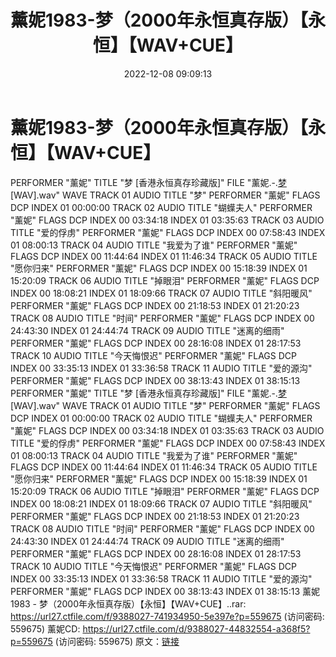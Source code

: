 ﻿---
title: 薰妮1983-梦（2000年永恒真存版）【永恒】【WAV+CUE】
date: 2022-12-08 09:09:13
categories: WAV车载音乐、镜像
tags: 华语中文
---
# 薰妮1983-梦（2000年永恒真存版）【永恒】【WAV+CUE】

PERFORMER "薰妮"
TITLE "梦 [香港永恒真存珍藏版]"
FILE "薰妮.-.[梦](1983)[WAV].wav" WAVE
TRACK 01 AUDIO
TITLE "梦"
PERFORMER "薰妮"
FLAGS DCP
INDEX 01 00:00:00
TRACK 02 AUDIO
TITLE "蝴蠂夫人"
PERFORMER "薰妮"
FLAGS DCP
INDEX 00 03:34:18
INDEX 01 03:35:63
TRACK 03 AUDIO
TITLE "爱的俘虏"
PERFORMER "薰妮"
FLAGS DCP
INDEX 00 07:58:43
INDEX 01 08:00:13
TRACK 04 AUDIO
TITLE "我爱为了谁"
PERFORMER "薰妮"
FLAGS DCP
INDEX 00 11:44:64
INDEX 01 11:46:34
TRACK 05 AUDIO
TITLE "愿你归来"
PERFORMER "薰妮"
FLAGS DCP
INDEX 00 15:18:39
INDEX 01 15:20:09
TRACK 06 AUDIO
TITLE "掉眼泪"
PERFORMER "薰妮"
FLAGS DCP
INDEX 00 18:08:21
INDEX 01 18:09:66
TRACK 07 AUDIO
TITLE "斜阳暖风"
PERFORMER "薰妮"
FLAGS DCP
INDEX 00 21:18:53
INDEX 01 21:20:23
TRACK 08 AUDIO
TITLE "时间"
PERFORMER "薰妮"
FLAGS DCP
INDEX 00 24:43:30
INDEX 01 24:44:74
TRACK 09 AUDIO
TITLE "迷离的细雨"
PERFORMER "薰妮"
FLAGS DCP
INDEX 00 28:16:08
INDEX 01 28:17:53
TRACK 10 AUDIO
TITLE "今天悔恨迟"
PERFORMER "薰妮"
FLAGS DCP
INDEX 00 33:35:13
INDEX 01 33:36:58
TRACK 11 AUDIO
TITLE "爱的源沟"
PERFORMER "薰妮"
FLAGS DCP
INDEX 00 38:13:43
INDEX 01 38:15:13
PERFORMER "薰妮"
TITLE "梦 [香港永恒真存珍藏版]"
FILE "薰妮.-.[梦](1983)[WAV].wav" WAVE
TRACK 01 AUDIO
TITLE "梦"
PERFORMER "薰妮"
FLAGS DCP
INDEX 01 00:00:00
TRACK 02 AUDIO
TITLE "蝴蠂夫人"
PERFORMER "薰妮"
FLAGS DCP
INDEX 00 03:34:18
INDEX 01 03:35:63
TRACK 03 AUDIO
TITLE "爱的俘虏"
PERFORMER "薰妮"
FLAGS DCP
INDEX 00 07:58:43
INDEX 01 08:00:13
TRACK 04 AUDIO
TITLE "我爱为了谁"
PERFORMER "薰妮"
FLAGS DCP
INDEX 00 11:44:64
INDEX 01 11:46:34
TRACK 05 AUDIO
TITLE "愿你归来"
PERFORMER "薰妮"
FLAGS DCP
INDEX 00 15:18:39
INDEX 01 15:20:09
TRACK 06 AUDIO
TITLE "掉眼泪"
PERFORMER "薰妮"
FLAGS DCP
INDEX 00 18:08:21
INDEX 01 18:09:66
TRACK 07 AUDIO
TITLE "斜阳暖风"
PERFORMER "薰妮"
FLAGS DCP
INDEX 00 21:18:53
INDEX 01 21:20:23
TRACK 08 AUDIO
TITLE "时间"
PERFORMER "薰妮"
FLAGS DCP
INDEX 00 24:43:30
INDEX 01 24:44:74
TRACK 09 AUDIO
TITLE "迷离的细雨"
PERFORMER "薰妮"
FLAGS DCP
INDEX 00 28:16:08
INDEX 01 28:17:53
TRACK 10 AUDIO
TITLE "今天悔恨迟"
PERFORMER "薰妮"
FLAGS DCP
INDEX 00 33:35:13
INDEX 01 33:36:58
TRACK 11 AUDIO
TITLE "爱的源沟"
PERFORMER "薰妮"
FLAGS DCP
INDEX 00 38:13:43
INDEX 01 38:15:13
薰妮1983 - 梦（2000年永恒真存版）【永恒】【WAV+CUE】..rar: https://url27.ctfile.com/f/9388027-741934950-5e397e?p=559675
(访问密码: 559675)
薰妮CD: https://url27.ctfile.com/d/9388027-44832554-a368f5?p=559675
(访问密码: 559675)
原文：[链接](https://blog.sina.com.cn/s/blog_1647c7e76010310i0.html)